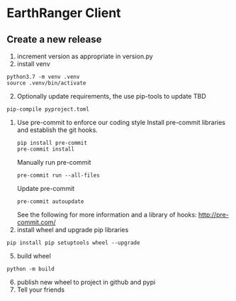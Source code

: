 # EarthRanger Client
## Create a new release
1. increment version as appropriate in version.py
2. install venv
~~~~
python3.7 -m venv .venv
source .venv/bin/activate
~~~~
2. Optionally update requirements, the use pip-tools to update TBD
~~~
pip-compile pyproject.toml
~~~
1. Use pre-commit to enforce our coding style
    Install pre-commit libraries and establish the git hooks.
    ~~~
    pip install pre-commit
    pre-commit install
    ~~~~
    Manually run pre-commit
    ~~~
    pre-commit run --all-files
    ~~~
    Update pre-commit
    ~~~
    pre-commit autoupdate
    ~~~
    See the following for more information and a library of hooks: http://pre-commit.com/
2. install wheel and upgrade pip libraries
~~~~
pip install pip setuptools wheel --upgrade
~~~~
5. build wheel
~~~~
python -m build
~~~~
6. publish new wheel to project in github and pypi
6. Tell your friends
